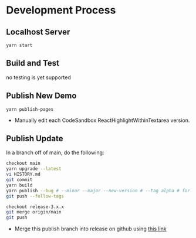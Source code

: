 # Development Process

## Localhost Server

```
yarn start
```

## Build and Test

no testing is yet supported

## Publish New Demo

```
yarn publish-pages
```
* Manually edit each CodeSandbox ReactHighlightWithinTextarea version.


## Publish Update

In a branch off of main, do the following:

```sh
checkout main
yarn upgrade --latest
vi HISTORY.md
git commit
yarn build
yarn publish --bug # --minor --major --new-version # --tag alpha # for prerelease
git push --follow-tags

checkout release-3.x.x
git merge origin/main
git push
```

* Merge this publish branch into release on github using 
[this link](https://github.com/bonafideduck/react-highlight-within-textarea/pull/new/develop)


